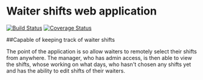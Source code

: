 # Waiter shifts web application

[![Build Status](https://travis-ci.org/dyllanhope/waiter_webapp.svg?branch=master)](https://travis-ci.org/dyllanhope/waiter_webapp) [![Coverage Status](https://coveralls.io/repos/github/dyllanhope/waiter_webapp/badge.svg)](https://coveralls.io/github/dyllanhope/waiter_webapp)

##Capable of keeping track of waiter shifts

The point of the application is so allow waiters to remotely select their shifts from anywhere. The manager, who has admin access, is then able to view the shifts, whose working on what days, who hasn't chosen any shifts yet and has the ability to edit shifts of their waiters. 